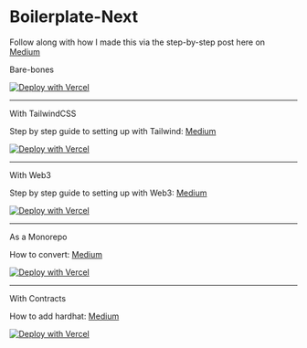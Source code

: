 # Boilerplate-Next

Follow along with how I made this via the step-by-step post here on [Medium](https://wk0.medium.com/create-a-typescript-nextjs-project-with-jest-cypress-adbbcf237747)

Bare-bones

[![Deploy with Vercel](https://vercel.com/button)](https://vercel.com/new/clone?repository-url=https://github.com/wk0/boilerplate-next)

---

With TailwindCSS

Step by step guide to setting up with Tailwind: [Medium](https://wk0.medium.com/adding-tailwind-to-a-nextjs-typescript-project-d1eba5699c4d)

[![Deploy with Vercel](https://vercel.com/button)](https://github.com/wk0/boilerplate-next/tree/tailwind)

---

With Web3

Step by step guide to setting up with Web3: [Medium](https://wk0.medium.com/adding-web3-to-our-nextjs-typescript-project-861e9ed5feaf)

[![Deploy with Vercel](https://vercel.com/button)](https://github.com/wk0/boilerplate-next/tree/web3-eth)

---

As a Monorepo

How to convert: [Medium](https://medium.com/p/bf4007fdfa87)

[![Deploy with Vercel](https://vercel.com/button)](https://github.com/wk0/boilerplate-next/tree/as-workspace)

---

With Contracts

How to add hardhat: [Medium](https://medium.com/@wk0/integrating-smart-contracts-using-hardhat-with-nextjs-typescript-7206890b9cd8)

[![Deploy with Vercel](https://vercel.com/button)](https://github.com/wk0/boilerplate-next/tree/with-contracts)

